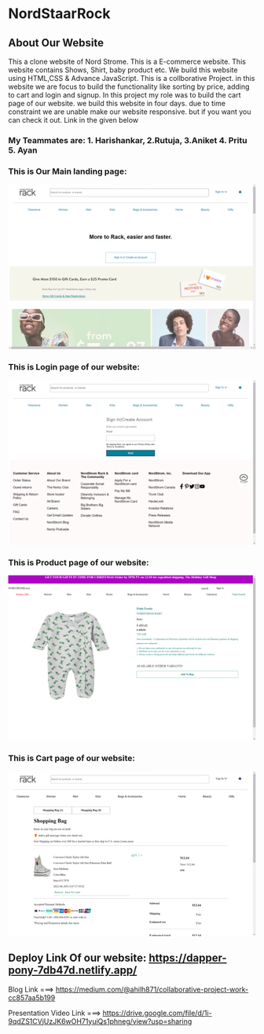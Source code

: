 # NordStaarRock

## About Our Website
This a clone website of Nord Strome.
This is a E-commerce website.
This website contains Shows, Shirt, baby product etc.
We build this website using HTML,CSS & Advance JavaScript.
This is a collborative Project. in this website we are focus to build the functionality like sorting by price, adding to cart and login and signup.
In this project my role was to build the cart page of our website. we build this website in four days. due to time constraint we are unable make our website responsive.
but if you want you can check it out. Link in the given below
### My Teammates are: 1. Harishankar, 2.Rutuja, 3.Aniket 4. Pritu 5. Ayan

### This is Our Main landing page:
![This is an image](https://github.com/Harishankar999/project-screentshot/blob/main/project%20screenshot/nord%20home.png?raw=true)

### This is Login page of our website:
![This is an image](https://github.com/Harishankar999/project-screentshot/blob/main/project%20screenshot/nord%20login.png?raw=true)

### This is Product page of our website:
![This is an image](https://github.com/Harishankar999/project-screentshot/blob/main/project%20screenshot/nord%20product%20page.png?raw=true)

### This is Cart page of our website:
![This is an image](https://github.com/Harishankar999/project-screentshot/blob/main/project%20screenshot/nord%20cart%20page.png?raw=true)

## Deploy Link Of our website: https://dapper-pony-7db47d.netlify.app/

Blog Link ===>   https://medium.com/@ahilh871/collaborative-project-work-cc857aa5b199

Presentation Video Link ===>  https://drive.google.com/file/d/1i-9qdZS1CVjUzJK6wOH71yuiQs1phneg/view?usp=sharing
